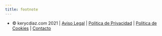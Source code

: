 ```yaml
---
title: footnote
---
```


- © kerycdiaz.com 2021 | [Aviso Legal](/aviso-legal) | [Política de Privacidad](/politica-de-privacidad) | [Política de Cookies](/cookies-policy) | [Contacto](/contact)
